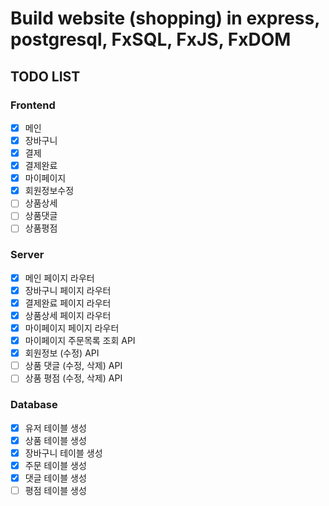 # Build website (shopping) in express, postgresql, FxSQL, FxJS, FxDOM

## TODO LIST

### Frontend
- [x] 메인
- [x] 장바구니
- [x] 결제
- [x] 결제완료
- [x] 마이페이지
- [x] 회원정보수정
- [ ] 상품상세
- [ ] 상품댓글
- [ ] 상품평점

### Server
- [x] 메인 페이지 라우터
- [x] 장바구니 페이지 라우터
- [x] 결제완료 페이지 라우터
- [x] 상품상세 페이지 라우터
- [x] 마이페이지 페이지 라우터
- [x] 마이페이지 주문목록 조회 API
- [x] 회원정보 (수정) API
- [ ] 상품 댓글 (수정, 삭제) API
- [ ] 상품 평점 (수정, 삭제) API

### Database
- [x] 유저 테이블 생성
- [x] 상품 테이블 생성
- [x] 장바구니 테이블 생성
- [x] 주문 테이블 생성
- [x] 댓글 테이블 생성
- [ ] 평점 테이블 생성
